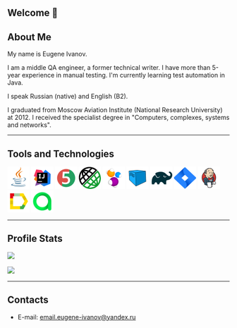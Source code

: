 ## Welcome 👋

<!--
**ivanov-ev/ivanov-ev** is a ✨ _special_ ✨ repository because its `README.md` (this file) appears on your GitHub profile.

Here are some ideas to get you started:

- 🔭 I’m currently working on ...
- 🌱 I’m currently learning ...
- 👯 I’m looking to collaborate on ...
- 🤔 I’m looking for help with ...
- 💬 Ask me about ...
- 📫 How to reach me: ...
- 😄 Pronouns: ...
- ⚡ Fun fact: ...
-->

## About Me

My name is Eugene Ivanov. 

I am a middle QA engineer, a former technical writer.
I have more than 5-year experience in manual testing. I'm currently learning test automation in Java.

I speak Russian (native) and English (B2).

I graduated from Moscow Aviation Institute (National Research University) at 2012. 
I received the specialist degree in "Computers, complexes, systems and networks".


---

## Tools and Technologies

<a href="https://www.java.com/"><img src="./images/logos/Java.svg" width="50" height="50"  alt="Java"/></a>
<a href="https://www.jetbrains.com/idea/"><img src="./images/logos/Idea.svg" width="50" height="50"  alt="IDEA"/></a>
<a href="https://junit.org/junit5/"><img src="./images/logos/Junit5.svg" width="50" height="50"  alt="JUnit 5"/></a>
<a href="https://rest-assured.io/"><img src="./images/logos/RestAssured.png" width="50" height="50"  alt="REST Assured"/></a>
<a href="https://selenide.org/"><img src="./images/logos/Selenide.svg" width="50" height="50"  alt="Selenide"/></a>
<a href="https://aerokube.com/selenoid/"><img src="./images/logos/Selenoid.svg" width="50" height="50"  alt="Selenoid"/></a>
<a href="https://gradle.org/"><img src="./images/logos/Gradle.svg" width="50" height="50"  alt="Gradle"/></a>
<a href="https://www.atlassian.com/ru/software/jira/"><img src="./images/logos/Jira.svg" width="50" height="50"  alt="Jira"/></a>
<a href="https://www.jenkins.io/"><img src="./images/logos/Jenkins.svg" width="50" height="50"  alt="Jenkins"/></a>
<a href="https://github.com/allure-framework/allure2"><img src="./images/logos/Allure.svg" width="50" height="50"  alt="Allure"/></a>
<a href="https://qameta.io/"><img src="./images/logos/Allure_TO.svg" width="50" height="50"  alt="Allure TestOps"/></a>

---

## Profile Stats

![](http://github-profile-summary-cards.vercel.app/api/cards/stats?username=ivanov-ev&theme=default)

![](http://github-profile-summary-cards.vercel.app/api/cards/repos-per-language?username=ivanov-ev&theme=default)

---

## Contacts

- E-mail: email.eugene-ivanov@yandex.ru
